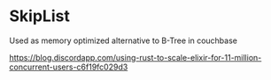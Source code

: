 # SkipList
Used as memory optimized alternative to B-Tree in couchbase


https://blog.discordapp.com/using-rust-to-scale-elixir-for-11-million-concurrent-users-c6f19fc029d3